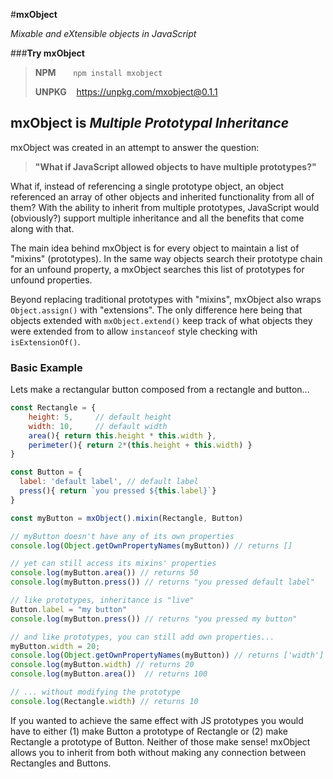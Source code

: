 
#**mxObject**

*Mixable and eXtensible objects in JavaScript*


###**Try mxObject**

> **NPM** &nbsp;&nbsp;&nbsp;&nbsp;&nbsp; `npm install mxobject`
>
> **UNPKG** &nbsp;&nbsp; https://unpkg.com/mxobject@0.1.1

## **mxObject** is  *Multiple Prototypal Inheritance*

mxObject was created in an attempt to answer the question:

> **"What if JavaScript allowed objects to have multiple prototypes?"**

What if, instead of referencing a single prototype object, an object referenced an array of other objects and inherited functionality from all of them? With the ability to inherit from multiple prototypes, JavaScript would (obviously?) support multiple inheritance and all the benefits that come along with that.

The main idea behind mxObject is for every object to maintain a list of "mixins" (prototypes). In the same way objects search their prototype chain for an unfound property, a mxObject searches this list of prototypes for unfound properties.

Beyond replacing traditional prototypes with "mixins", mxObject also wraps `Object.assign()` with "extensions". The only difference here being that objects extended with `mxObject.extend()` keep track of what objects they were extended from to allow `instanceof` style checking with `isExtensionOf()`.

### Basic Example

Lets make a rectangular button composed from a rectangle and button...

```javascript
const Rectangle = {
	height: 5,     // default height
	width: 10,     // default width
	area(){ return this.height * this.width },
	perimeter(){ return 2*(this.height + this.width) }
}

const Button = {
  label: 'default label', // default label
  press(){ return `you pressed ${this.label}`}
}

const myButton = mxObject().mixin(Rectangle, Button)

// myButton doesn't have any of its own properties
console.log(Object.getOwnPropertyNames(myButton)) // returns []

// yet can still access its mixins' properties
console.log(myButton.area()) // returns 50
console.log(myButton.press()) // returns "you pressed default label"

// like prototypes, inheritance is "live"
Button.label = "my button"
console.log(myButton.press()) // returns "you pressed my button"

// and like prototypes, you can still add own properties...
myButton.width = 20;
console.log(Object.getOwnPropertyNames(myButton)) // returns ['width']
console.log(myButton.width) // returns 20
console.log(myButton.area())  // returns 100

// ... without modifying the prototype
console.log(Rectangle.width) // returns 10
```

If you wanted to achieve the same effect with JS prototypes you would have to either (1) make Button a prototype of Rectangle or (2) make Rectangle a prototype of Button. Neither of those make sense! mxObject allows you to inherit from both without making any connection between Rectangles and Buttons.
